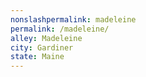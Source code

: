 ```yaml
---
﻿nonslashpermalink: madeleine
permalink: /madeleine/
alley: Madeleine
city: Gardiner
state: Maine
---
```

